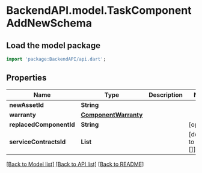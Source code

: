 # BackendAPI.model.TaskComponentAddNewSchema

## Load the model package
```dart
import 'package:BackendAPI/api.dart';
```

## Properties

 Name                    | Type                                          | Description | Notes                 
-------------------------|-----------------------------------------------|-------------|-----------------------
 **newAssetId**          | **String**                                    |             |
 **warranty**            | [**ComponentWarranty**](ComponentWarranty.md) |             |
 **replacedComponentId** | **String**                                    |             | [optional]            
 **serviceContractsId**  | **List<String>**                              |             | [default to const []] 

[[Back to Model list]](../README.md#documentation-for-models) [[Back to API list]](../README.md#documentation-for-api-endpoints) [[Back to README]](../README.md)


